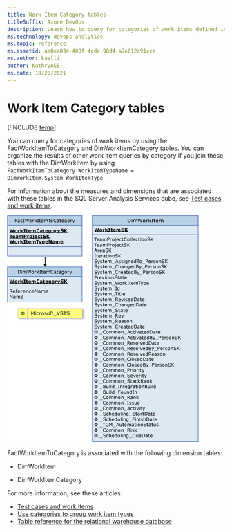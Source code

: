 ```yaml
---
title: Work Item Category tables
titleSuffix: Azure DevOps
description: Learn how to query for categories of work items defined in Azure DevOps Server.
ms.technology: devops-analytics
ms.topic: reference
ms.assetid: ae8ea834-400f-4cda-98d4-a7e612c91cce
ms.author: kaelli
author: KathrynEE
ms.date: 10/20/2021
---
```


# Work Item Category tables

[!INCLUDE [temp](../includes/tfs-report-platform-version.md)]

You can query for categories of work items by using the FactWorkItemToCategory and DimWorkItemCategory tables. You can organize the results of other work item queries by category if you join these tables with the DimWorkItem by using `FactWorkItemToCategory.WorkItemTypeName = DimWorkItem.System_WorkItemType`.  
  
For information about the measures and dimensions that are associated with these tables in the SQL Server Analysis Services cube, see [Test cases and work items](perspective-test-analyze-report-work.md).  
  
![Fact Tables for Work Item Category](media/teamproj_factworkitemcategory.png "TeamProj_FactWorkItemCategory")  
  
FactWorkItemToCategory is associated with the following dimension tables:  
  
- DimWorkItem  
  
- DimWorkItemCategory  
  
For more information, see these articles:
-  [Test cases and work items](perspective-test-analyze-report-work.md)   
-  [Use categories to group work item types](../../reference/xml/use-categories-to-group-work-item-types.md)   
-  [Table reference for the relational warehouse database](table-reference-relational-warehouse-database.md)